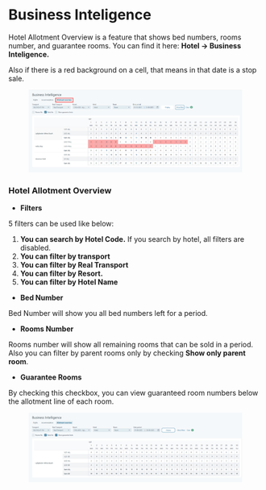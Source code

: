 # Business Inteligence

Hotel Allotment Overview is a feature that shows bed numbers, rooms number, and guarantee rooms. You can find it here: **Hotel -> Business Inteligence.**

Also if there is a red background on a cell, that means in that date is a stop sale.

<figure><img src=".gitbook/assets/image (9) (1) (1).png" alt=""><figcaption></figcaption></figure>

### Hotel Allotment Overview <a href="#hotel-allotment-overview" id="hotel-allotment-overview"></a>

* **Filters**

5 filters can be used like below:

1. **You can search by Hotel Code.** If you search by hotel, all filters are disabled.
2. **You can filter by transport**
3. **You can filter by Real Transport**
4. **You can filter by Resort.**
5. **You can filter by Hotel Name**

* **Bed Number**

Bed Number will show you all bed numbers left for a period.

* **Rooms Number**

Rooms number will show all remaining rooms that can be sold in a period. Also you can filter by parent rooms only by checking **Show only parent room**.

* **Guarantee Rooms**

By checking this checkbox, you can view guaranteed room numbers below the allotment line of each room.

<figure><img src=".gitbook/assets/image (10) (1) (1).png" alt=""><figcaption></figcaption></figure>
